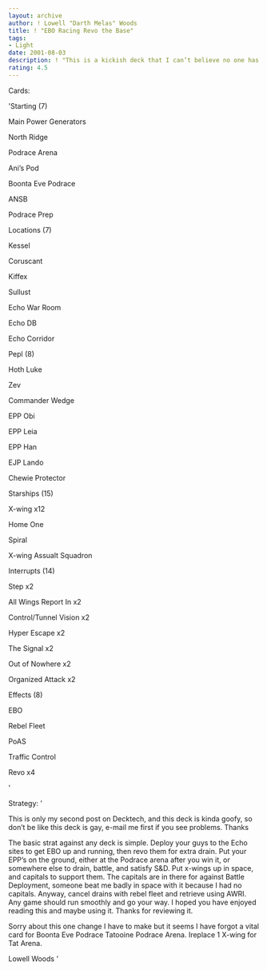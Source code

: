```yaml
---
layout: archive
author: ! Lowell "Darth Melas" Woods
title: ! "EBO Racing Revo the Base"
tags:
- Light
date: 2001-08-03
description: ! "This is a kickish deck that I can’t believe no one has thought of before. Draining at the EBO sites, where you are protected Use EPP’s to satisfy search and destroy and the like, and x-wings to drain for a bunch in space."
rating: 4.5
---
```

Cards: 

'Starting (7)

Main Power Generators

North Ridge

Podrace Arena

Ani’s Pod

Boonta Eve Podrace

ANSB

Podrace Prep


Locations (7)

Kessel

Coruscant

Kiffex

Sullust

Echo War Room

Echo DB

Echo Corridor


Pepl (8)

Hoth Luke

Zev

Commander Wedge

EPP Obi 

EPP Leia

EPP Han 

EJP Lando 

Chewie Protector


Starships (15)

X-wing x12

Home One

Spiral

X-wing Assualt Squadron


Interrupts (14)

Step x2

All Wings Report In x2

Control/Tunnel Vision x2

Hyper Escape x2

The Signal x2

Out of Nowhere x2

Organized Attack x2


Effects (8)

EBO

Rebel Fleet

PoAS

Traffic Control

Revo x4


'

Strategy: '

This is only my second post on Decktech, and this deck is kinda goofy, so don’t be like this deck is gay, e-mail me first if you see problems. Thanks


The basic strat against any deck is simple. Deploy your guys to the Echo sites to get EBO up and running, then revo them for extra drain. Put your EPP’s on the ground, either at the Podrace arena after you win it, or somewhere else to drain, battle, and satisfy S&D. Put x-wings up in space, and capitals to support them. The capitals are in there for against Battle Deployment, someone beat me badly in space with it because I had no capitals. Anyway, cancel drains with rebel fleet and retrieve using AWRI. Any game should run smoothly and go your way. I hoped you have enjoyed reading this and maybe using it. Thanks for reviewing it.


Sorry about this one change I have to make but it seems I have forgot a vital card for Boonta Eve Podrace Tatooine Podrace Arena. Ireplace 1 X-wing for Tat Arena.

Lowell Woods   '